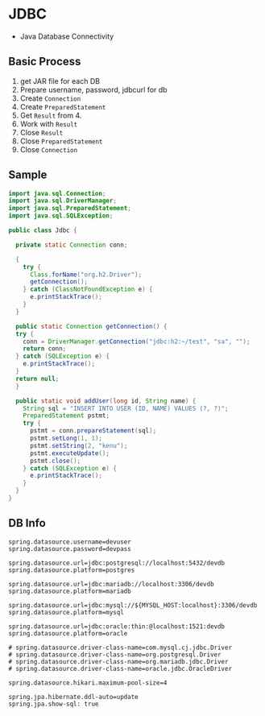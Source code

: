 # JDBC
- Java Database Connectivity

## Basic Process
1. get JAR file for each DB
2. Prepare username, password, jdbcurl for db
3. Create `Connection`
4. Create `PreparedStatement`
5. Get `Result` from 4.
6. Work with `Result`
7. Close `Result`
8. Close `PreparedStatement`
9. Close `Connection`

## Sample
```java
import java.sql.Connection;
import java.sql.DriverManager;
import java.sql.PreparedStatement;
import java.sql.SQLException;

public class Jdbc {

  private static Connection conn;

  {
    try {
      Class.forName("org.h2.Driver");
      getConnection();
    } catch (ClassNotFoundException e) {
      e.printStackTrace();
    }
  }

  public static Connection getConnection() {
  try {
    conn = DriverManager.getConnection("jdbc:h2:~/test", "sa", "");
    return conn;
  } catch (SQLException e) {
    e.printStackTrace();
  }
  return null;
  }

  public static void addUser(long id, String name) {
    String sql = "INSERT INTO USER (ID, NAME) VALUES (?, ?)";
    PreparedStatement pstmt;
    try {
      pstmt = conn.prepareStatement(sql);
      pstmt.setLong(1, 1);
      pstmt.setString(2, "kenu");
      pstmt.executeUpdate();
      pstmt.close();
    } catch (SQLException e) {
      e.printStackTrace();
    }
  }
}
```

## DB Info

```
spring.datasource.username=devuser
spring.datasource.password=devpass

spring.datasource.url=jdbc:postgresql://localhost:5432/devdb
spring.datasource.platform=postgres

spring.datasource.url=jdbc:mariadb://localhost:3306/devdb
spring.datasource.platform=mariadb

spring.datasource.url=jdbc:mysql://${MYSQL_HOST:localhost}:3306/devdb
spring.datasource.platform=mysql

spring.datasource.url=jdbc:oracle:thin:@localhost:1521:devdb
spring.datasource.platform=oracle

# spring.datasource.driver-class-name=com.mysql.cj.jdbc.Driver
# spring.datasource.driver-class-name=org.postgresql.Driver
# spring.datasource.driver-class-name=org.mariadb.jdbc.Driver
# spring.datasource.driver-class-name=oracle.jdbc.OracleDriver

spring.datasource.hikari.maximum-pool-size=4

spring.jpa.hibernate.ddl-auto=update
spring.jpa.show-sql: true

```

